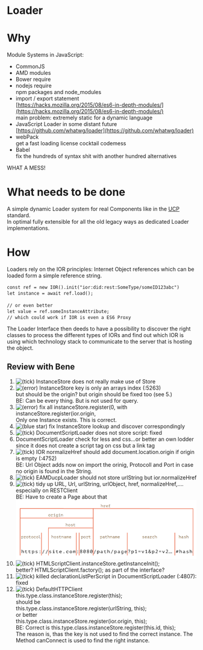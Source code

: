 # Loader

# Why

Module Systems in JavaScript:

- CommonJS
- AMD modules
- Bower require
- nodejs require  
npm packages and node\_modules
- import / export statement  
[https://hacks.mozilla.org/2015/08/es6-in-depth-modules/](https://hacks.mozilla.org/2015/08/es6-in-depth-modules/)  
main problem: extremely static for a dynamic language
- JavaScript Loader in some distant future  
[https://github.com/whatwg/loader](https://github.com/whatwg/loader)
- webPack  
get a fast loading license cocktail codemess
- Babel  
fix the hundreds of syntax shit with another hundred alternatives

WHAT A MESS!

# What needs to be done

A simple dynamic Loader system for real Components like in the [UCP](../../../development/coast/eamducp-repository/ucp.md) standard.  
In optimal fully extensible for all the old legacy ways as dedicated Loader implementations.

# How

Loaders rely on the IOR principles: Internet Object references which can be loaded form a simple reference string.

```
const ref = new IOR().init("ior:did:rest:SomeType/someID123abc")
let instance = await ref.load();

// or even better
let value = ref.someInstanceAttribute;
// which could work if IOR is even a ES6 Proxy
```

The Loader Interface then deeds to have a possibility to discover the right classes to process the different types of IORs and find out which IOR is using which technology stack to communicate to the server that is hosting the object.

## Review with Bene

1. ![(tick)](https://2cu.atlassian.net/wiki/s/1732347312/6452/9ec310e9ed617fde640b4372fb0e11f5501675fa/_/images/icons/emoticons/check.png)
 InstanceStore does not really make use of Store
2. ![(error)](https://2cu.atlassian.net/wiki/s/1732347312/6452/9ec310e9ed617fde640b4372fb0e11f5501675fa/_/images/icons/emoticons/error.png)
 InstanceStore key is only an arrays index (:5263)  
but should be the origin? but origin should be fixed too (see 5.)  
BE: Can be every thing. But is not used for query.
3. ![(error)](https://2cu.atlassian.net/wiki/s/1732347312/6452/9ec310e9ed617fde640b4372fb0e11f5501675fa/_/images/icons/emoticons/error.png)
 fix all instanceStore.register(0, with instanceStore.register(ior.origin,  
Only one Instance exists. This is correct.
4. ![(blue star)](https://2cu.atlassian.net/wiki/s/1732347312/6452/9ec310e9ed617fde640b4372fb0e11f5501675fa/_/images/icons/emoticons/72/2753.png)
 fix InstanceStore lookup and discover correspondingly
5. ![(tick)](https://2cu.atlassian.net/wiki/s/1732347312/6452/9ec310e9ed617fde640b4372fb0e11f5501675fa/_/images/icons/emoticons/check.png)
 DocumentScriptLoader does not store script: fixed
6. DocumentScriptLoader check for less and css…or better an own lodder since it does not create a script tag on css but a link tag
7. ![(tick)](https://2cu.atlassian.net/wiki/s/1732347312/6452/9ec310e9ed617fde640b4372fb0e11f5501675fa/_/images/icons/emoticons/check.png)
 IOR normalizeHref should add document.location.origin if origin is empty (:4752)  
BE: Url Object adds now on import the orinig, Protocoll and Port in case no origin is found in the String.
8. ![(tick)](https://2cu.atlassian.net/wiki/s/1732347312/6452/9ec310e9ed617fde640b4372fb0e11f5501675fa/_/images/icons/emoticons/check.png)
 EAMDucpLoader should not store urlString but ior.normalizeHref
9. ![(tick)](https://2cu.atlassian.net/wiki/s/1732347312/6452/9ec310e9ed617fde640b4372fb0e11f5501675fa/_/images/icons/emoticons/check.png)
 tidy up URL, Url, urlString, urlObject, href, normalizeHref,….  
especially on RESTClient  
BE: Have to create a Page about that![](./attachments/grafik-20210511-074742.png)
10. ![(tick)](https://2cu.atlassian.net/wiki/s/1732347312/6452/9ec310e9ed617fde640b4372fb0e11f5501675fa/_/images/icons/emoticons/check.png)
 HTMLScriptClient.instanceStore.getInstanceInit();  
better? HTMLScriptClient.factory(); as part of the interface?
11. ![(tick)](https://2cu.atlassian.net/wiki/s/1732347312/6452/9ec310e9ed617fde640b4372fb0e11f5501675fa/_/images/icons/emoticons/check.png)
 killed declarationListPerScript in DocumentScriptLoader (:4807): fixed
12. ![(tick)](https://2cu.atlassian.net/wiki/s/1732347312/6452/9ec310e9ed617fde640b4372fb0e11f5501675fa/_/images/icons/emoticons/check.png)
 DefaultHTTPClient  
this.type.class.instanceStore.register(this);  
should be  
this.type.class.instanceStore.register(urlString, this);  
or better  
this.type.class.instanceStore.register(ior.origin, this);  
BE: Correct is this.type.class.instanceStore.register(this.id, this);  
The reason is, thas the key is not used to find the correct instance. The Method canConnect is used to find the right instance.